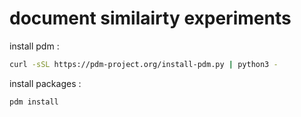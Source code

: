 # document similairty experiments

install pdm :

```bash
curl -sSL https://pdm-project.org/install-pdm.py | python3 -
```

install packages :

```bash
pdm install
```
